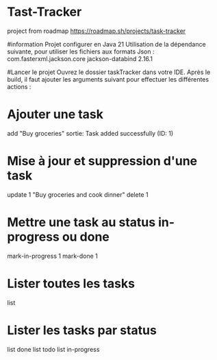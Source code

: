 # Tast-Tracker
project from roadmap
https://roadmap.sh/projects/task-tracker

#information
Projet configurer en Java 21
Utilisation de la dépendance suivante, pour utiliser les fichiers aux formats Json : 
<dependency>
	<groupId>com.fasterxml.jackson.core</groupId>
	<artifactId>jackson-databind</artifactId>
	<version>2.16.1</version>
</dependency>

#Lancer le projet
Ouvrez le dossier taskTracker dans votre IDE.
Après le build, il faut ajouter les arguments suivant pour effectuer les différentes actions : 
	
# Ajouter une task
add "Buy groceries"
sortie: Task added successfully (ID: 1)

# Mise à jour et suppression d'une task
update 1 "Buy groceries and cook dinner"
delete 1

# Mettre une task au status in-progress ou done
mark-in-progress 1
mark-done 1

# Lister toutes les tasks
list

# Lister les tasks par status
list done
list todo
list in-progress
